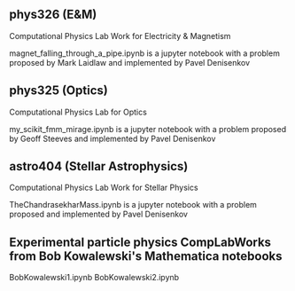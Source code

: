 ## phys326 (E&M)
Computational Physics Lab Work for Electricity & Magnetism

magnet_falling_through_a_pipe.ipynb is a jupyter notebook with a problem proposed by Mark Laidlaw and implemented by Pavel Denisenkov

## phys325 (Optics)
Computational Physics Lab for Optics

my_scikit_fmm_mirage.ipynb is a jupyter notebook with a problem proposed by Geoff Steeves and implemented by Pavel Denisenkov

## astro404 (Stellar Astrophysics)
Computational Physics Lab Work for Stellar Physics

TheChandrasekharMass.ipynb is a jupyter notebook with a problem proposed and implemented by Pavel Denisenkov

## Experimental particle physics CompLabWorks from Bob Kowalewski's Mathematica notebooks

BobKowalewski1.ipynb
BobKowalewski2.ipynb
